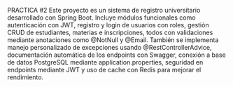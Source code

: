PRACTICA #2
Este proyecto es un sistema de registro universitario desarrollado con Spring Boot. Incluye módulos funcionales como autenticación con JWT, registro y login de usuarios con roles, gestión CRUD de estudiantes, materias e inscripciones, todos con validaciones mediante anotaciones como @NotNull y @Email. También se implementa manejo personalizado de excepciones usando @RestControllerAdvice, documentación automática de los endpoints con Swagger, conexión a base de datos PostgreSQL mediante application.properties, seguridad en endpoints mediante JWT y uso de cache con Redis para mejorar el rendimiento.
